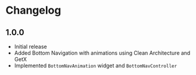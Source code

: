 # Changelog

## 1.0.0
- Initial release
- Added Bottom Navigation with animations using Clean Architecture and GetX
- Implemented `BottomNavAnimation` widget and `BottomNavController`